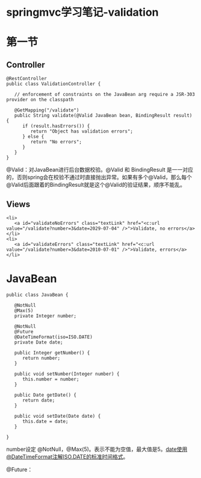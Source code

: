# springmvc学习笔记-validation

# 第一节

## Controller

```
@RestController
public class ValidationController {

   // enforcement of constraints on the JavaBean arg require a JSR-303 provider on the classpath
   
   @GetMapping("/validate")
   public String validate(@Valid JavaBean bean, BindingResult result) {
      if (result.hasErrors()) {
         return "Object has validation errors";
      } else {
         return "No errors";
      }
   }
}
```

@Valid：对JavaBean进行后台数据校验。@Valid 和 BindingResult 是一一对应的，否则spring会在校验不通过时直接抛出异常。如果有多个@Valid，那么每个@Valid后面跟着的BindingResult就是这个@Valid的验证结果，顺序不能乱。

## Views

```
<li>
   <a id="validateNoErrors" class="textLink" href="<c:url value="/validate?number=3&date=2029-07-04" />">Validate, no errors</a>
</li>
<li>
   <a id="validateErrors" class="textLink" href="<c:url value="/validate?number=3&date=2010-07-01" />">Validate, errors</a>
</li>
```

# JavaBean

```
public class JavaBean {
   
   @NotNull
   @Max(5)
   private Integer number;

   @NotNull
   @Future
   @DateTimeFormat(iso=ISO.DATE)
   private Date date;

   public Integer getNumber() {
      return number;
   }

   public void setNumber(Integer number) {
      this.number = number;
   }

   public Date getDate() {
      return date;
   }

   public void setDate(Date date) {
      this.date = date;
   }

}
```

number设定 @NotNull，@Max(5)。表示不能为空值，最大值是5。date使用@DateTimeFormat注解ISO.DATE的标准时间格式。

@Future：









